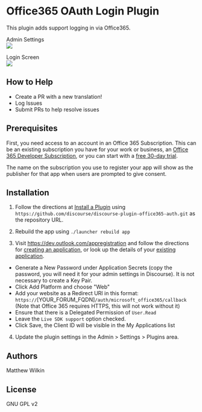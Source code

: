 # Office365 OAuth Login Plugin
This plugin adds support logging in via Office365.

Admin Settings  
![](https://raw.githubusercontent.com/discourse/discourse-plugin-office365-auth/master/screenshot-admin-settings.png)

Login Screen  
![](https://raw.githubusercontent.com/discourse/discourse-plugin-office365-auth/master/screenshot-login-screen.png)

## How to Help

- Create a PR with a new translation!
- Log Issues
- Submit PRs to help resolve issues

## Prerequisites

First, you need access to an account in an Office 365 Subscription. This can be an existing subscription you have for your work or business, an [Office 365 Developer Subscription](http://dev.office.com/devprogram), or you can start with a [free 30-day trial](https://portal.office.com/Signup/Signup.aspx). 

The name on the subscription you use to register your app will show as the publisher for that app when users are prompted to give consent.

## Installation

1. Follow the directions at [Install a Plugin](https://meta.discourse.org/t/install-a-plugin/19157) using `https://github.com/discourse/discourse-plugin-office365-auth.git` as the repository URL.

2. Rebuild the app using `./launcher rebuild app`

3. Visit https://dev.outlook.com/appregistration and follow the directions for [creating an application](https://apps.dev.microsoft.com/#/appList), or look up the details of your [existing application](https://apps.dev.microsoft.com/).
  * Generate a New Password under Application Secrets (copy the password, you will need it for your admin settings in Discourse). It is not necessary to create a Key Pair.
  * Click Add Platform and choose "Web"
  * Add your website as a Redirect URI in this format:  
     `https://`[YOUR_FORUM_FQDN]`/auth/microsoft_office365/callback`  
     (Note that Office 365 requires HTTPS, this will not work without it)
  * Ensure that there is a Delegated Permission of `User.Read`
  * Leave the `Live SDK support` option checked.
  * Click Save, the Client ID will be visible in the My Applications list 
   
4. Update the plugin settings in the Admin > Settings > Plugins area.

## Authors

Matthew Wilkin

## License

GNU GPL v2
